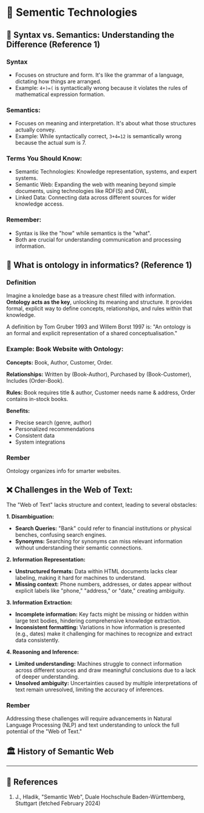 # 💾 Sementic Technologies

## 🚀 Syntax vs. Semantics: Understanding the Difference (Reference 1)

### Syntax

- Focuses on structure and form. It's like the grammar of a language, dictating how things are arranged.
- Example: `4+)=(` is syntactically wrong because it violates the rules of mathematical expression formation.

### Semantics:

- Focuses on meaning and interpretation. It's about what those structures actually convey.
- Example: While syntactically correct, `3+4=12` is semantically wrong because the actual sum is 7.

### Terms You Should Know:

- Semantic Technologies: Knowledge representation, systems, and expert systems.
- Semantic Web: Expanding the web with meaning beyond simple documents, using technologies like RDF(S) and OWL.
- Linked Data: Connecting data across different sources for wider knowledge access.

### Remember:

- Syntax is like the "how" while semantics is the "what".
- Both are crucial for understanding communication and processing information.

## 🤘 What is ontology in informatics? (Reference 1)

### Definition

Imagine a knoledge base as a treasure chest filled with information. **Ontology acts as the key**, unlocking its meaning and structure. It provides formal, explicit way to define concepts, relationships, and rules within that knowledge.

A definition by Tom Gruber 1993 and Willem Borst 1997 is: "An ontology is an formal and explicit representation of a shared conceptualisation."

### Example: Book Website with Ontology:

**Concepts:** Book, Author, Customer, Order.

**Relationships:** Written by (Book-Author), Purchased by (Book-Customer), Includes (Order-Book).

**Rules:** Book requires title & author, Customer needs name & address, Order contains in-stock books.

**Benefits:**

- Precise search (genre, author)
- Personalized recommendations
- Consistent data
- System integrations

### Rember

Ontology organizes info for smarter websites.

## ❌ Challenges in the Web of Text:

The "Web of Text" lacks structure and context, leading to several obstacles:

**1. Disambiguation:**

- **Search Queries:** "Bank" could refer to financial institutions or physical benches, confusing search engines.
- **Synonyms:** Searching for synonyms can miss relevant information without understanding their semantic connections.

**2. Information Representation:**

- **Unstructured formats:** Data within HTML documents lacks clear labeling, making it hard for machines to understand.
- **Missing context:** Phone numbers, addresses, or dates appear without explicit labels like "phone," "address," or "date," creating ambiguity.

**3. Information Extraction:**

- **Incomplete information:** Key facts might be missing or hidden within large text bodies, hindering comprehensive knowledge extraction.
- **Inconsistent formatting:** Variations in how information is presented (e.g., dates) make it challenging for machines to recognize and extract data consistently.

**4. Reasoning and Inference:**

- **Limited understanding:** Machines struggle to connect information across different sources and draw meaningful conclusions due to a lack of deeper understanding.
- **Unsolved ambiguity:** Uncertainties caused by multiple interpretations of text remain unresolved, limiting the accuracy of inferences.

### Rember

Addressing these challenges will require advancements in Natural Language Processing (NLP) and text understanding to unlock the full potential of the "Web of Text."

## 🏛️ History of Semantic Web

---

## 🦆 References

1. J., Hladik, "Semantic Web", Duale Hochschule Baden-Württemberg, Stuttgart (fetched February 2024)

